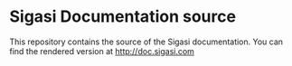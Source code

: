 # Sigasi Documentation source

This repository contains the source of the Sigasi documentation.
You can find the rendered version at http://doc.sigasi.com
